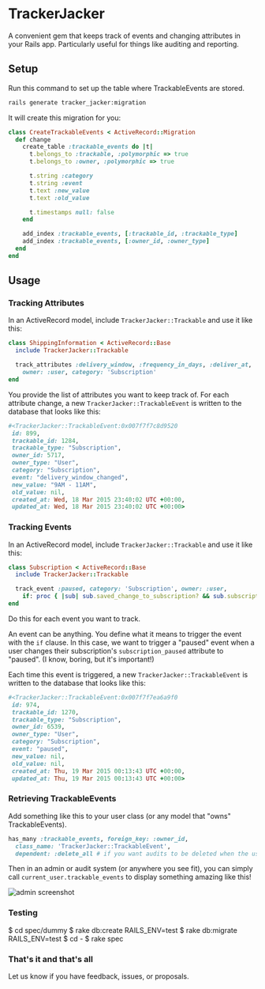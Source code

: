 # TrackerJacker

A convenient gem that keeps track of events and changing attributes in your Rails app. Particularly useful for things like auditing and reporting.

## Setup
Run this command to set up the table where TrackableEvents are stored.
```bash
rails generate tracker_jacker:migration
```

It will create this migration for you:

```ruby
class CreateTrackableEvents < ActiveRecord::Migration
  def change
    create_table :trackable_events do |t|
      t.belongs_to :trackable, :polymorphic => true
      t.belongs_to :owner, :polymorphic => true

      t.string :category
      t.string :event
      t.text :new_value
      t.text :old_value

      t.timestamps null: false
    end

    add_index :trackable_events, [:trackable_id, :trackable_type]
    add_index :trackable_events, [:owner_id, :owner_type]
  end
end
```
## Usage

### Tracking Attributes

In an ActiveRecord model, include `TrackerJacker::Trackable` and use it like this:

```ruby
class ShippingInformation < ActiveRecord::Base
  include TrackerJacker::Trackable

  track_attributes :delivery_window, :frequency_in_days, :deliver_at,
    owner: :user, category: 'Subscription'
end
```

You provide the list of attributes you want to keep track of. For each attribute change, a new `TrackerJacker::TrackableEvent` is written to the database that looks like this:

```ruby
#<TrackerJacker::TrackableEvent:0x007f7f7c8d9520
 id: 899,
 trackable_id: 1284,
 trackable_type: "Subscription",
 owner_id: 5717,
 owner_type: "User",
 category: "Subscription",
 event: "delivery_window_changed",
 new_value: "9AM - 11AM",
 old_value: nil,
 created_at: Wed, 18 Mar 2015 23:40:02 UTC +00:00,
 updated_at: Wed, 18 Mar 2015 23:40:02 UTC +00:00>
```

### Tracking Events

In an ActiveRecord model, include `TrackerJacker::Trackable` and use it like this:

```ruby
class Subscription < ActiveRecord::Base
  include TrackerJacker::Trackable

  track_event :paused, category: 'Subscription', owner: :user,
    if: proc { |sub| sub.saved_change_to_subscription? && sub.subscription_paused? }
end
```

Do this for each event you want to track.

An event can be anything. You define what it means to trigger the event with the `if` clause. In this case, we want to trigger a "paused" event when a user changes their subscription's `subscription_paused` attribute to "paused". (I know, boring, but it's important!)

 Each time this event is triggered, a new `TrackerJacker::TrackableEvent` is written to the database that looks like this:


```ruby
#<TrackerJacker::TrackableEvent:0x007f7f7ea6a9f0
 id: 974,
 trackable_id: 1270,
 trackable_type: "Subscription",
 owner_id: 6539,
 owner_type: "User",
 category: "Subscription",
 event: "paused",
 new_value: nil,
 old_value: nil,
 created_at: Thu, 19 Mar 2015 00:13:43 UTC +00:00,
 updated_at: Thu, 19 Mar 2015 00:13:43 UTC +00:00>
```

### Retrieving TrackableEvents

Add something like this to your user class (or any model that "owns" TrackableEvents).

```ruby
has_many :trackable_events, foreign_key: :owner_id,
  class_name: 'TrackerJacker::TrackableEvent',
  dependent: :delete_all # if you want audits to be deleted when the user is delete from your site.
```



Then in an admin or audit system (or anywhere you see fit), you can simply call `current_user.trackable_events` to display something amazing like this!

![admin screenshot](https://photos-4.dropbox.com/t/2/AAD2fA5rMtb-LdrZAmykytHgWHpvBhCyLz1V1LeEiduTjQ/12/2239574/png/32x32/1/1438401600/0/2/Screenshot%202015-07-31%2019.11.32.png/CNbYiAEgASACIAMgBCAFIAYgBygBKAIoBw/P79oqYp6AyQyCDmNiKOy0n0aHJUDQoXWVscIs5NU8-s?size=1280x960&size_mode=2)


### Testing

$ cd spec/dummy
$ rake db:create RAILS_ENV=test
$ rake db:migrate RAILS_ENV=test
$ cd -
$ rake spec


### That's it and that's all

Let us know if you have feedback, issues, or proposals.
